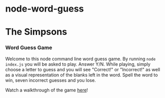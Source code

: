 # node-word-guess

# The Simpsons
### Word Guess Game

Welcome to this node command line word guess game.  By running `node index.js` you will be asked to play.  Answer Y/N.  While playing, simply choose a letter to guess and you will see "Correct!" or "Incorrect!" as well as a visual representation of the blanks left in the word.  Spell the word to win, seven incorrect guesses and you lose.

Watch a walkthrough of the game [here](https://drive.google.com/file/d/1c9704snI7NB2cbsG_gXp3OKNxPDRuSV9/view)!
